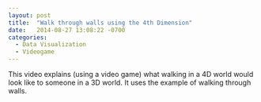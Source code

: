 ```yaml
---
layout: post
title:  "Walk through walls using the 4th Dimension"
date:   2014-08-27 13:08:22 -0700
categories:
  - Data Visualization
  - Videogame
---
```


This video explains (using a video game) what walking in a 4D world would look like to someone in a 3D world. It uses the example of walking through walls. 

 
